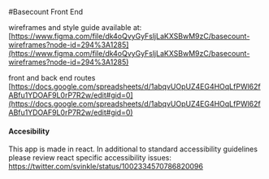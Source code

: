 #Basecount Front End

wireframes and style guide available at: [https://www.figma.com/file/dk4oQvyGyFsljLaKXSBwM9zC/basecount-wireframes?node-id=294%3A1285](https://www.figma.com/file/dk4oQvyGyFsljLaKXSBwM9zC/basecount-wireframes?node-id=294%3A1285)


front and back end routes [https://docs.google.com/spreadsheets/d/1abqvUOpUZ4EG4HOqLfPWl62fABfu1YDOAF9L0rP7R2w/edit#gid=0](https://docs.google.com/spreadsheets/d/1abqvUOpUZ4EG4HOqLfPWl62fABfu1YDOAF9L0rP7R2w/edit#gid=0)


#### Accesibility 

This app is made in react. In additional to standard accessibility guidelines please review react specific accessibility issues: https://twitter.com/svinkle/status/1002334570786820096


